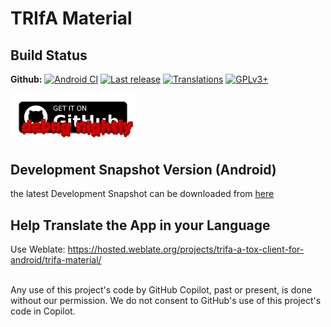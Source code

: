 # TRIfA Material

## Build Status

**Github:** [![Android CI](https://github.com/Zoxcore/trifa_material/workflows/Nightly/badge.svg)](https://github.com/Zoxcore/trifa_material/actions?query=workflow%3A%22Nightly%22)
[![Last release](https://img.shields.io/github/v/release/Zoxcore/trifa_material)](https://github.com/Zoxcore/trifa_material/releases/latest)
[![Translations](https://hosted.weblate.org/widget/trifa-a-tox-client-for-android/trifa-material/svg-badge.svg)](https://hosted.weblate.org/projects/trifa-a-tox-client-for-android/trifa-material/)
<a href="https://github.com/Zoxcore/trifa_material/blob/master/LICENSE">
<img src="https://img.shields.io/badge/license-GPLv3%2B-blue.svg" alt="GPLv3+" />
</a>


<a href="https://github.com/Zoxcore/trifa_material/releases/download/nightly/trifa-material_nightly.deb
"><img src="https://raw.githubusercontent.com/Zoxcore/trifa_material/master/images/on_github_nightly.png" width="200"></a>

## Development Snapshot Version (Android)
the latest Development Snapshot can be downloaded from [here](https://github.com/Zoxcore/trifa_material/releases/tag/nightly)

## Help Translate the App in your Language
Use Weblate:
https://hosted.weblate.org/projects/trifa-a-tox-client-for-android/trifa-material/

<br>
Any use of this project's code by GitHub Copilot, past or present, is done
without our permission.  We do not consent to GitHub's use of this project's
code in Copilot.
